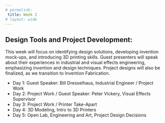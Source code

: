 ```yaml
---
# permalink: 
 title: Week 2
# layout: wide
---
```

## Design Tools and Project Development:

This week will focus on identifying design solutions, developing invention mock-ups, and introducing 3D printing skills. Guest presenters will speak about their experiences in industrial and visual effects engineering, emphasizing invention and design techniques. Project designs will also be finalized, as we transition to Invention Fabrication.

- Day 1: Guest Speaker: Bill Dresselhaus, Industrial Engineer / Project Work
- Day 2: Project Work / Guest Speaker: Peter Vickery, Visual Effects Supervisor
- Day 3: Project Work / Printer Take-Apart 
- Day 4: 3D Modeling, Intro to 3D Printers
- Day 5: Open Lab, Engineering and Art, Project Design Decisions

